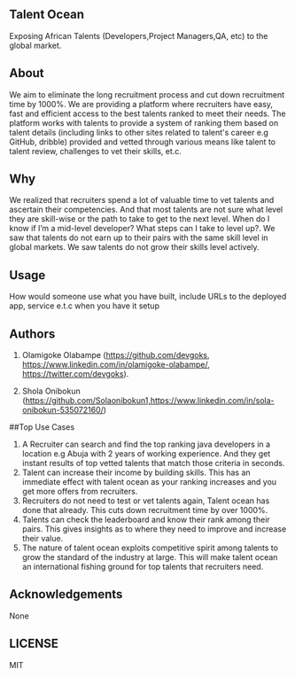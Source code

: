 ## Talent Ocean

Exposing African Talents (Developers,Project Managers,QA, etc) to the global market.


## About

We aim to eliminate the long recruitment process and cut down recruitment time by 1000%. We are providing a platform where recruiters have easy, fast and efficient access to the best talents ranked to meet their needs. The platform works with talents to provide a system of ranking them based on talent details (including links to other sites related to talent's career e.g GitHub, dribble) provided and vetted through various means like talent to talent review, challenges to vet their skills, et.c.

## Why

We realized that recruiters spend a lot of valuable time to vet talents and ascertain their competencies. And that most talents are not sure what level they are skill-wise or the path to take to get to the next level. When do I know if I’m a mid-level developer? What steps can I take to level up?. We saw that talents do not earn up to their pairs with the same skill level in global markets. We saw talents do not grow their skills level actively.

## Usage
 How would someone use what you have built, include URLs to the deployed app, service e.t.c when you have it setup


## Authors

1. Olamigoke Olabampe (https://github.com/devgoks, https://www.linkedin.com/in/olamigoke-olabampe/, https://twitter.com/devgoks).

2. Shola Onibokun (https://github.com/Solaonibokun1,https://www.linkedin.com/in/sola-onibokun-535072160/)

##Top Use Cases
1. A Recruiter can search and find the top ranking java developers in a location e.g Abuja with 2 years of working experience. And they get instant results of top vetted talents that match those criteria in seconds.
2. Talent can increase their income by building skills. This has an immediate effect with talent ocean as your ranking increases and you get more offers from recruiters.
3. Recruiters do not need to test or vet talents again, Talent ocean has done that already. This cuts down recruitment time by over 1000%.
4. Talents can check the leaderboard and know their rank among their pairs. This gives insights as to where they need to improve and increase their value.
5. The nature of talent ocean exploits competitive spirit among talents to grow the standard of the industry at large. This will make talent ocean an international fishing ground for top talents that recruiters need.

## Acknowledgements
None

## LICENSE
MIT

